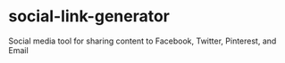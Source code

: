 # social-link-generator
Social media tool for sharing content to Facebook, Twitter, Pinterest, and Email
